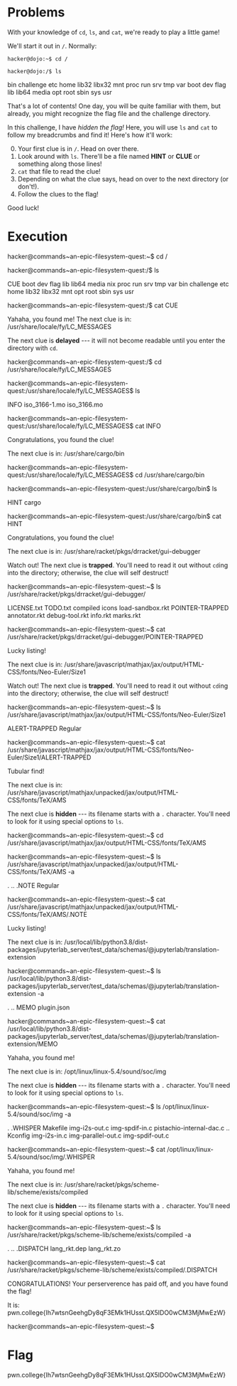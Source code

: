# Problems
With your knowledge of `cd`, `ls`, and `cat`, we're ready to play a little game!

We'll start it out in `/`. Normally:

`hacker@dojo:~$ cd /`

`hacker@dojo:/$ ls`

bin   challenge  etc   home  lib32  libx32  mnt  proc  run   srv  tmp  var
boot  dev        flag  lib   lib64  media   opt  root  sbin  sys  usr

That's a lot of contents! One day, you will be quite familiar with them, but already, you might recognize the flag file and the challenge directory.

In this challenge, I have *hidden the flag!* Here, you will use `ls` and `cat` to follow my breadcrumbs and find it! Here's how it'll work:

0. Your first clue is in `/`. Head on over there.
1. Look around with `ls`. There'll be a file named **HINT** or **CLUE** or something along those lines!
2. `cat` that file to read the clue!
3. Depending on what the clue says, head on over to the next directory (or don't!).
4. Follow the clues to the flag!

Good luck!
# Execution
hacker@commands~an-epic-filesystem-quest:~$ cd /

hacker@commands~an-epic-filesystem-quest:/$ ls

CUE  boot	dev  flag  lib	  lib64   media  nix  proc  run   srv  tmp  var
bin  challenge	etc  home  lib32  libx32  mnt	 opt  root  sbin  sys  usr


hacker@commands~an-epic-filesystem-quest:/$ cat CUE

Yahaha, you found me!
The next clue is in: /usr/share/locale/fy/LC_MESSAGES

The next clue is **delayed** --- it will not become readable until you enter the directory with `cd`.

hacker@commands~an-epic-filesystem-quest:/$ cd /usr/share/locale/fy/LC_MESSAGES

hacker@commands~an-epic-filesystem-quest:/usr/share/locale/fy/LC_MESSAGES$ ls

INFO  iso_3166-1.mo  iso_3166.mo

hacker@commands~an-epic-filesystem-quest:/usr/share/locale/fy/LC_MESSAGES$ cat INFO

Congratulations, you found the clue!

The next clue is in: /usr/share/cargo/bin

hacker@commands~an-epic-filesystem-quest:/usr/share/locale/fy/LC_MESSAGES$ cd /usr/share/cargo/bin

hacker@commands~an-epic-filesystem-quest:/usr/share/cargo/bin$ ls

HINT  cargo

hacker@commands~an-epic-filesystem-quest:/usr/share/cargo/bin$ cat HINT

Congratulations, you found the clue!

The next clue is in: /usr/share/racket/pkgs/drracket/gui-debugger

Watch out! The next clue is **trapped**. You'll need to read it out without `cd`ing into the directory; otherwise, the clue will self destruct!

hacker@commands~an-epic-filesystem-quest:~$ ls /usr/share/racket/pkgs/drracket/gui-debugger/

LICENSE.txt	 TODO.txt	compiled	icons	  load-sandbox.rkt
POINTER-TRAPPED  annotator.rkt	debug-tool.rkt	info.rkt  marks.rkt

hacker@commands~an-epic-filesystem-quest:~$ cat /usr/share/racket/pkgs/drracket/gui-debugger/POINTER-TRAPPED

Lucky listing!

The next clue is in: /usr/share/javascript/mathjax/jax/output/HTML-CSS/fonts/Neo-Euler/Size1


Watch out! The next clue is **trapped**. You'll need to read it out without `cd`ing into the directory; otherwise, the clue will self destruct!

hacker@commands~an-epic-filesystem-quest:~$ ls /usr/share/javascript/mathjax/jax/output/HTML-CSS/fonts/Neo-Euler/Size1

ALERT-TRAPPED  Regular

hacker@commands~an-epic-filesystem-quest:~$ cat /usr/share/javascript/mathjax/jax/output/HTML-CSS/fonts/Neo-Euler/Size1/ALERT-TRAPPED

Tubular find!

The next clue is in: /usr/share/javascript/mathjax/unpacked/jax/output/HTML-CSS/fonts/TeX/AMS

The next clue is **hidden** --- its filename starts with a `.` character. You'll need to look for it using special options to `ls`.

hacker@commands~an-epic-filesystem-quest:~$ cd /usr/share/javascript/mathjax/jax/output/HTML-CSS/fonts/TeX/AMS

hacker@commands~an-epic-filesystem-quest:~$ ls /usr/share/javascript/mathjax/unpacked/jax/output/HTML-CSS/fonts/TeX/AMS -a

.  ..  .NOTE  Regular

hacker@commands~an-epic-filesystem-quest:~$ cat /usr/share/javascript/mathjax/unpacked/jax/output/HTML-CSS/fonts/TeX/AMS/.NOTE

Lucky listing!

The next clue is in: /usr/local/lib/python3.8/dist-packages/jupyterlab_server/test_data/schemas/@jupyterlab/translation-extension

hacker@commands~an-epic-filesystem-quest:~$ ls /usr/local/lib/python3.8/dist-packages/jupyterlab_server/test_data/schemas/@jupyterlab/translation-extension -a

.  ..  MEMO  plugin.json

hacker@commands~an-epic-filesystem-quest:~$ cat /usr/local/lib/python3.8/dist-packages/jupyterlab_server/test_data/schemas/@jupyterlab/translation-extension/MEMO

Yahaha, you found me!

The next clue is in: /opt/linux/linux-5.4/sound/soc/img

The next clue is **hidden** --- its filename starts with a `.` character. You'll need to look for it using special options to `ls`.

hacker@commands~an-epic-filesystem-quest:~$ ls /opt/linux/linux-5.4/sound/soc/img -a

.   .WHISPER  Makefile	    img-i2s-out.c	img-spdif-in.c	 pistachio-internal-dac.c
..  Kconfig   img-i2s-in.c  img-parallel-out.c	img-spdif-out.c

hacker@commands~an-epic-filesystem-quest:~$ cat /opt/linux/linux-5.4/sound/soc/img/.WHISPER

Yahaha, you found me!

The next clue is in: /usr/share/racket/pkgs/scheme-lib/scheme/exists/compiled


The next clue is **hidden** --- its filename starts with a `.` character. You'll need to look for it using special options to `ls`.

hacker@commands~an-epic-filesystem-quest:~$ ls /usr/share/racket/pkgs/scheme-lib/scheme/exists/compiled -a

.  ..  .DISPATCH  lang_rkt.dep	lang_rkt.zo

hacker@commands~an-epic-filesystem-quest:~$ cat /usr/share/racket/pkgs/scheme-lib/scheme/exists/compiled/.DISPATCH

CONGRATULATIONS! Your perserverence has paid off, and you have found the flag!

It is: pwn.college{Ih7wtsnGeehgDy8qF3EMk1HUsst.QX5IDO0wCM3MjMwEzW}

hacker@commands~an-epic-filesystem-quest:~$ 
# Flag
pwn.college{Ih7wtsnGeehgDy8qF3EMk1HUsst.QX5IDO0wCM3MjMwEzW}